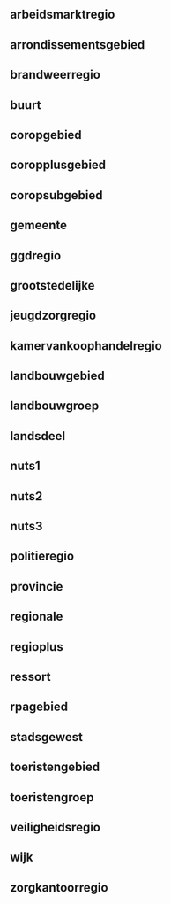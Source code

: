 
## arbeidsmarktregio


## arrondissementsgebied


## brandweerregio


## buurt


## coropgebied


## coropplusgebied


## coropsubgebied


## gemeente


## ggdregio


## grootstedelijke


## jeugdzorgregio


## kamervankoophandelregio


## landbouwgebied


## landbouwgroep


## landsdeel


## nuts1


## nuts2


## nuts3


## politieregio


## provincie


## regionale


## regioplus


## ressort


## rpagebied


## stadsgewest


## toeristengebied


## toeristengroep


## veiligheidsregio


## wijk


## zorgkantoorregio


